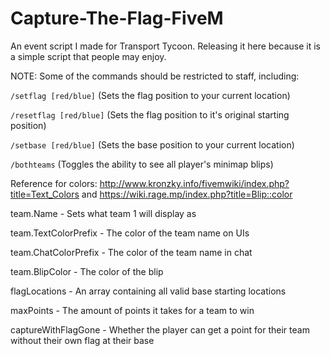 # Capture-The-Flag-FiveM
An event script I made for Transport Tycoon. Releasing it here because it is a simple script that people may enjoy.


NOTE: Some of the commands should be restricted to staff, including:

``/setflag [red/blue]`` (Sets the flag position to your current location)

``/resetflag [red/blue]`` (Sets the flag position to it's original starting position)

``/setbase [red/blue]`` (Sets the base position to your current location)

``/bothteams`` (Toggles the ability to see all player's minimap blips)



Reference for colors: http://www.kronzky.info/fivemwiki/index.php?title=Text_Colors and https://wiki.rage.mp/index.php?title=Blip::color



team.Name - Sets what team 1 will display as

team.TextColorPrefix - The color of the team name on UIs 

team.ChatColorPrefix - The color of the team name in chat

team.BlipColor - The color of the blip

flagLocations - An array containing all valid base starting locations

maxPoints - The amount of points it takes for a team to win

captureWithFlagGone - Whether the player can get a point for their team without their own flag at their base
